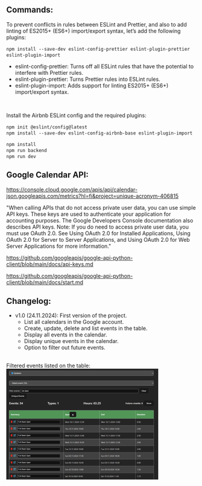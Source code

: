 ## Commands:

<p>To prevent conflicts in rules between ESLint and Prettier, and also to add linting of ES2015+ (ES6+) import/export syntax, let’s add the following plugins:</p>

```
npm install --save-dev eslint-config-prettier eslint-plugin-prettier eslint-plugin-import
```
- eslint-config-prettier: Turns off all ESLint rules that have the potential to interfere with Prettier rules.
- eslint-plugin-prettier: Turns Prettier rules into ESLint rules.
- eslint-plugin-import: Adds support for linting ES2015+ (ES6+) import/export syntax.

<br>
<p>Install the Airbnb ESLint config and the required plugins:</p>

```
npm init @eslint/config@latest
npm install --save-dev eslint-config-airbnb-base eslint-plugin-import
```

```
npm install
npm run backend
npm run dev
```

## Google Calendar API:

https://console.cloud.google.com/apis/api/calendar-json.googleapis.com/metrics?hl=fi&project=unique-acronym-406815

"When calling APIs that do not access private user data, you can use simple API keys. These keys are used to authenticate your application for accounting purposes. The Google Developers Console documentation also describes API keys.
Note: If you do need to access private user data, you must use OAuth 2.0. See Using OAuth 2.0 for Installed Applications, Using OAuth 2.0 for Server to Server Applications, and Using OAuth 2.0 for Web Server Applications for more information."

https://github.com/googleapis/google-api-python-client/blob/main/docs/api-keys.md

https://github.com/googleapis/google-api-python-client/blob/main/docs/start.md

## Changelog:

- v1.0 (24.11.2024): First version of the project.
  - List all calendars in the Google account.
  - Create, update, delete and list events in the table. 
  - Display all events in the calendar.
  - Display unique events in the calendar.
  - Option to filter out future events.

<br>
Filtered events listed on the table:

<img src="public/img/v1/events_table_all.png" alt="Project v1.0" width="80%">